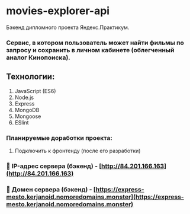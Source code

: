 # movies-explorer-api
Бэкенд дипломного проекта Яндекс.Практикум.

### Сервис, в котором пользователь может найти фильмы по запросу и сохранить в личном кабинете (облегченный аналог Кинопоиска).  

## Технологии:
1. JavaScript (ES6)
2. Node.js
3. Express
4. MongoDB
5. Mongoose
6. ESlint
 
### Планируемые доработки проекта:
1) Подключить к фронтенду (после его разработки)

### :link: IP-адрес сервера (бэкенд) - [http://84.201.166.163](http://84.201.166.163)  
### :link: Домен сервера (бэкенд) - [https://express-mesto.kerjanoid.nomoredomains.monster](https://express-mesto.kerjanoid.nomoredomains.monster) 
